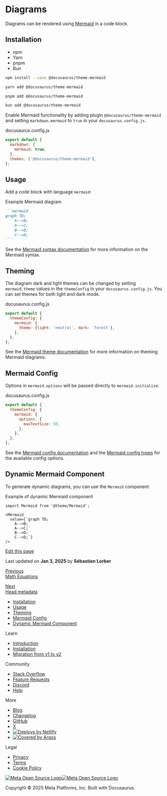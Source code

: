 # Diagrams

Diagrams can be rendered using [Mermaid](https://mermaid-js.github.io/mermaid/) in a code block.

## Installation[​](#installation "Direct link to Installation")

- npm
- Yarn
- pnpm
- Bun

```bash
npm install --save @docusaurus/theme-mermaid
```

```bash
yarn add @docusaurus/theme-mermaid
```

```bash
pnpm add @docusaurus/theme-mermaid
```

```bash
bun add @docusaurus/theme-mermaid
```

Enable Mermaid functionality by adding plugin `@docusaurus/theme-mermaid` and setting `markdown.mermaid` to `true` in your `docusaurus.config.js`.

docusaurus.config.js

```js
export default {
  markdown: {
    mermaid: true,
  },
  themes: ['@docusaurus/theme-mermaid'],
};
```

## Usage[​](#usage "Direct link to Usage")

Add a code block with language `mermaid`:

Example Mermaid diagram

````md
```mermaid
graph TD;
    A-->B;
    A-->C;
    B-->D;
    C-->D;
```
````

See the [Mermaid syntax documentation](https://mermaid-js.github.io/mermaid/#/./n00b-syntaxReference) for more information on the Mermaid syntax.

## Theming[​](#theming "Direct link to Theming")

The diagram dark and light themes can be changed by setting `mermaid.theme` values in the `themeConfig` in your `docusaurus.config.js`. You can set themes for both light and dark mode.

docusaurus.config.js

```js
export default {
  themeConfig: {
    mermaid: {
      theme: {light: 'neutral', dark: 'forest'},
    },
  },
};
```

See the [Mermaid theme documentation](https://mermaid-js.github.io/mermaid/#/theming) for more information on theming Mermaid diagrams.

## Mermaid Config[​](#configuration "Direct link to Mermaid Config")

Options in `mermaid.options` will be passed directly to `mermaid.initialize`:

docusaurus.config.js

```js
export default {
  themeConfig: {
    mermaid: {
      options: {
        maxTextSize: 50,
      },
    },
  },
};
```

See the [Mermaid config documentation](https://mermaid-js.github.io/mermaid/#/./Setup?id=configuration) and the [Mermaid config types](https://github.com/mermaid-js/mermaid/blob/master/packages/mermaid/src/config.type.ts) for the available config options.

## Dynamic Mermaid Component[​](#component "Direct link to Dynamic Mermaid Component")

To generate dynamic diagrams, you can use the `Mermaid` component:

Example of dynamic Mermaid component

```mdx
import Mermaid from '@theme/Mermaid';

<Mermaid
  value={`graph TD;
    A-->B;
    A-->C;
    B-->D;
    C-->D;`}
/>
```

[Edit this page](https://github.com/facebook/docusaurus/edit/main/website/docs/guides/markdown-features/markdown-features-diagrams.mdx)

Last updated on **Jan 3, 2025** by **Sébastien Lorber**

[Previous
\
Math Equations](/docs/markdown-features/math-equations)

[Next
\
Head metadata](/docs/markdown-features/head-metadata)

- [Installation](#installation)
- [Usage](#usage)
- [Theming](#theming)
- [Mermaid Config](#configuration)
- [Dynamic Mermaid Component](#component)

Learn

- [Introduction](/docs)
- [Installation](/docs/installation)
- [Migration from v1 to v2](/docs/migration)

Community

- [Stack Overflow](https://stackoverflow.com/questions/tagged/docusaurus)
- [Feature Requests](/feature-requests)
- [Discord](https://discordapp.com/invite/docusaurus)
- [Help](/community/support)

More

- [Blog](/blog)
- [Changelog](/changelog)
- [GitHub](https://github.com/facebook/docusaurus)
- [X](https://x.com/docusaurus)
- [![Deploys by Netlify](https://www.netlify.com/img/global/badges/netlify-color-accent.svg)](https://www.netlify.com)
- [![Covered by Argos](https://argos-ci.com/badge.svg)](https://argos-ci.com)

Legal

- [Privacy](https://opensource.facebook.com/legal/privacy/)
- [Terms](https://opensource.facebook.com/legal/terms/)
- [Cookie Policy](https://opensource.facebook.com/legal/cookie-policy/)

[![Meta Open Source Logo](/img/meta_opensource_logo_negative.svg)![Meta Open Source Logo](/img/meta_opensource_logo_negative.svg)](https://opensource.fb.com)

Copyright © 2025 Meta Platforms, Inc. Built with Docusaurus.

